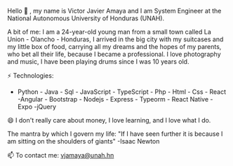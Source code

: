 Hello 👋 , my name is Victor Javier Amaya and I am System Engineer at the National Autonomous University of Honduras (UNAH).

A bit of me: 
I am a 24-year-old young man from a small town called La Union - Olancho - Honduras, 
I arrived in the big city with my suitcases and my little box of food, carrying all 
my dreams and the hopes of my parents, who bet all their life, because I became a professional.
I love photography and music, I have been playing drums since I was 10 years old.

⚡ Technologies:
- Python - Java - Sql - JavaScript - TypeScript - Php - Html - Css - React -Angular - Bootstrap - Nodejs - Express - Typeorm - React Native - Expo -jQuery

😄 I don't really care about money, I love learning, and I love what I do.

The mantra by which I govern my life: "If I have seen further it is because I am sitting on the shoulders of giants" -Isaac Newton

📫  To contact me: vjamaya@unah.hn
